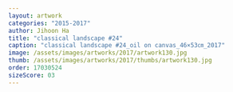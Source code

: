 ```yaml
---
layout: artwork
categories: "2015-2017"
author: Jihoon Ha
title: "classical landscape #24"
caption: "classical landscape #24_oil on canvas_46×53㎝_2017"
image: /assets/images/artworks/2017/artwork130.jpg
thumb: /assets/images/artworks/2017/thumbs/artwork130.jpg
order: 17030524
sizeScore: 03
---
```

